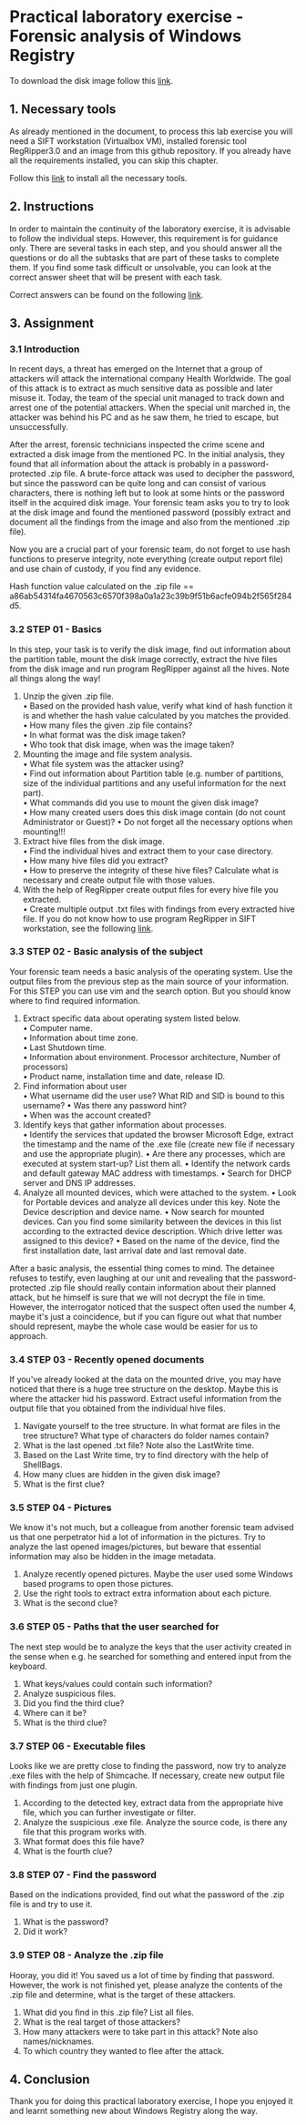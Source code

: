 # Practical laboratory exercise - Forensic analysis of Windows Registry

To download the disk image follow this [link][image].  

## 1. Necessary tools

As already mentioned in the document, to process this lab exercise you will need a SIFT workstation (Virtualbox VM), 
installed forensic tool RegRipper3.0 and an image from this github repository. If you already have all the 
requirements installed, you can skip this chapter. 

Follow this [link][ntools] to install all the necessary tools.

## 2. Instructions

In order to maintain the continuity of the laboratory exercise, it is advisable to follow the individual steps. 
However, this requirement is for guidance only. There are several tasks in each step, and you should answer all 
the questions or do all the subtasks that are part of these tasks to complete them. If you find some task 
difficult or unsolvable, you can look at the correct answer sheet that will be present with each task.  

Correct answers can be found on the following [link][corra].

## 3. Assignment

### 3.1 Introduction
In recent days, a threat has emerged on the Internet that a group of attackers will attack the international 
company Health Worldwide. The goal of this attack is to extract as much sensitive data as possible and later 
misuse it. Today, the team of the special unit managed to track down and arrest one of the potential attackers. 
When the special unit marched in, the attacker was behind his PC and as he saw them, he tried to escape, 
but unsuccessfully. 

After the arrest, forensic technicians inspected the crime scene and extracted a disk image from the mentioned PC. 
In the initial analysis, they found that all information about the attack is probably in a password-protected .zip file. 
A brute-force attack was used to decipher the password, but since the password can be quite long and can consist of 
various characters, there is nothing left but to look at some hints or the password itself in the acquired disk image. 
Your forensic team asks you to try to look at the disk image and found the mentioned password (possibly extract and 
document all the findings from the image and also from the mentioned .zip file).

Now you are a crucial part of your forensic team, do not forget to use hash functions to preserve integrity, note 
everything (create output report file) and use chain of custody, if you find any evidence.

Hash function value calculated on the .zip file == a86ab54314fa4670563c6570f398a0a1a23c39b9f51b6acfe094b2f565f284d5.  

### 3.2 STEP 01 - Basics
In this step, your task is to verify the disk image, find out information about the partition table, mount the disk
image correctly, extract the hive files from the disk image and run program RegRipper against all the hives. 
Note all things along the way!

1.	Unzip the given .zip file.  
•	Based on the provided hash value, verify what kind of hash function it is and whether the hash value 
calculated by you matches the provided.   
•	How many files the given .zip file contains?   
•	In what format was the disk image taken?   
•	Who took that disk image, when was the image taken?   
2.	Mounting the image and file system analysis.  
•	What file system was the attacker using?   
•	Find out information about Partition table (e.g. number of partitions, size of the individual partitions and any useful information for the next part).  
•	What commands did you use to mount the given disk image?  
•	How many created users does this disk image contain (do not count Administrator or Guest)? 
•	Do not forget all the necessary options when mounting!!!  
3.	Extract hive files from the disk image.  
•	Find the individual hives and extract them to your case directory.  
•	How many hive files did you extract?  
•	How to preserve the integrity of these hive files? Calculate what is necessary and create output file with those values.  
4.	With the help of RegRipper create output files for every hive file you extracted.  
•	Create multiple output .txt files with findings from every extracted hive file. If you do not know how to use program RegRipper in SIFT workstation, see the following [link][ntools].  



### 3.3 STEP 02 - Basic analysis of the subject
Your forensic team needs a basic analysis of the operating system. Use the output files from the previous step as the main source of your information.  
For this STEP you can use vim and the search option. But you should know where to find required information.

1.	Extract specific data about operating system listed below.  
•	Computer name.  
•	Information about time zone.  
•	Last Shutdown time.   
•	Information about environment. Processor architecture, Number of processors)  
•	Product name, installation time and date, release ID.
2.	Find information about user  
•	What username did the user use? What RID and SID is bound to this username?
•	Was there any password hint?  
•	When was the account created?
3.	Identify keys that gather information about processes.  
•	Identify the services that updated the browser Microsoft Edge, extract the timestamp and the name of the .exe file (create new file if necessary and use the appropriate plugin). 
•	Are there any processes, which are executed at system start-up? List them all.
•	Identify the network cards and default gateway MAC address with timestamps.
•	Search for DHCP server and DNS IP addresses.
4.	Analyze all mounted devices, which were attached to the system.
•	Look for Portable devices and analyze all devices under this key. Note the Device description and device name.
•	Now search for mounted devices. Can you find some similarity between the devices in this list according to the extracted device description. Which drive letter was assigned to this device?
•	Based on the name of the device, find the first installation date, last arrival date and last removal date.


After a basic analysis, the essential thing comes to mind. The detainee refuses to testify, even laughing at 
our unit and revealing that the password-protected .zip file should really contain information about their planned 
attack, but he himself is sure that we will not decrypt the file in time. 
However, the interrogator noticed that the suspect often used the number 4, maybe it's just a coincidence, but if 
you can figure out what that number should represent, maybe the whole case would be easier for us to approach.



### 3.4 STEP 03 - Recently opened documents
If you've already looked at the data on the mounted drive, you may have noticed that there is a huge tree 
structure on the desktop. Maybe this is where the attacker hid his password. Extract useful information 
from the output file that you obtained from the individual hive files.
1.	Navigate yourself to the tree structure. In what format are files in the tree structure? What type of characters do folder names contain?
2.	What is the last opened .txt file?  Note also the LastWrite time.
3.	Based on the Last Write time, try to find directory with the help of ShellBags.
4.	How many clues are hidden in the given disk image?
5.	What is the first clue?


### 3.5 STEP 04 - Pictures
We know it's not much, but a colleague from another forensic team advised us that one perpetrator hid a lot 
of information in the pictures. Try to analyze the last opened images/pictures, but beware that essential 
information may also be hidden in the image metadata.
1.	Analyze recently opened pictures. Maybe the user used some Windows based programs to open those pictures.
2.	Use the right tools to extract extra information about each picture.
3.	What is the second clue?



### 3.6 STEP 05 - Paths that the user searched for
The next step would be to analyze the keys that the user activity created in the sense when e.g. he searched 
for something and entered input from the keyboard.
1.	What keys/values could contain such information?
2.	Analyze suspicious files.
3.	Did you find the third clue?
4.	Where can it be?
5.	What is the third clue?



### 3.7 STEP 06 - Executable files
Looks like we are pretty close to finding the password, now try to analyze .exe files with the help of Shimcache. If necessary, create new output file with findings from just one plugin.
1.	According to the detected key, extract data from the appropriate hive file, which you can further investigate or filter.
2.	Analyze the suspicious .exe file. Analyze the source code, is there any file that this program works with.
3.	What format does this file have?  
4.	What is the fourth clue?



### 3.8 STEP 07 - Find the password
Based on the indications provided, find out what the password of the .zip file is and try to use it.
1.	What is the password?
2.	Did it work?


### 3.9 STEP 08 - Analyze the .zip file
Hooray, you did it! You saved us a lot of time by finding that password. However, the work is not finished yet, please analyze the contents of the .zip file and determine, what is the target of these attackers.
1.	What did you find in this .zip file? List all files.
2.	What is the real target of those attackers?
3.	How many attackers were to take part in this attack? Note also names/nicknames.
4.	To which country they wanted to flee after the attack.


## 4. Conclusion
Thank you for doing this practical laboratory exercise, I hope you enjoyed it and learnt something new about Windows Registry along the way.


[//]: #
[ntools]: <https://github.com/57972887/LaboratoryExerciseWR/blob/master/Documents/Manuals/Necessary%20Tools.md>
[corra]: <https://github.com/57972887/LaboratoryExerciseWR/blob/master/Documents/Correct%20Answers/Correct_answers.md>
[image]: <https://drive.google.com/file/d/13W3MH3LYFgp1ruFv59TKvn-pAiMIgyX7/view?usp=sharing>